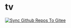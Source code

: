 # tv

[![Sync Github Repos To Gitee](https://github.com/Tangsan99999/tv/actions/workflows/Sync.yml/badge.svg)](https://github.com/Tangsan99999/tv/actions/workflows/Sync.yml)

